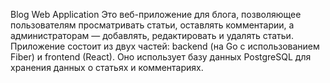 Blog Web Application
Это веб-приложение для блога, позволяющее пользователям просматривать статьи, оставлять комментарии, а администраторам — добавлять, редактировать и удалять статьи. Приложение состоит из двух частей: backend (на Go с использованием Fiber) и frontend (React). Оно использует базу данных PostgreSQL для хранения данных о статьях и комментариях.